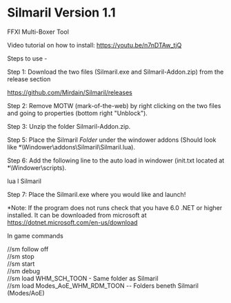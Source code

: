 # Silmaril Version 1.1
FFXI Multi-Boxer Tool

Video tutorial on how to install: https://youtu.be/n7nDTAw_tjQ

Steps to use -

Step 1: Download the two files (Silmaril.exe and Silmaril-Addon.zip) from the release section

https://github.com/Mirdain/Silmaril/releases

Step 2: Remove MOTW (mark-of-the-web) by right clicking on the two files and going to properties (bottom right "Unblock").

Step 3: Unzip the folder Silmaril-Addon.zip.

Step 5: Place the Silmaril *Folder* under the windower addons 
(Should look like *\Windower\addons\Silmaril\Silmaril.lua).

Step 6: Add the following line to the auto load in windower 
(init.txt located at *\Windower\scripts).

lua l Silmaril

Step 7: Place the Silmaril.exe where you would like and launch!

*Note: If the program does not runs check that you have 6.0 .NET or higher installed.  It can be downloaded from microsoft at https://dotnet.microsoft.com/en-us/download

In game commands

//sm follow off  
//sm stop  
//sm start  
//sm debug  
//sm load WHM_SCH_TOON - Same folder as Silmaril  
//sm load Modes_AoE_WHM_RDM_TOON -- Folders beneth Silmaril (Modes/AoE)
